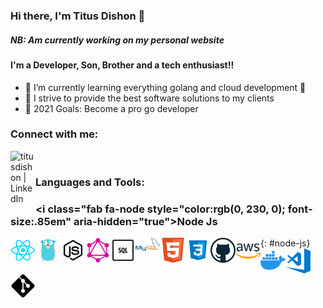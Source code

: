 ### Hi there, I'm Titus Dishon 👋

##### NB: Am currently working on my personal website

#### I'm a Developer, Son, Brother and a tech enthusiast!!

- 🌱 I’m currently learning everything golang and cloud development 🤣
- 👯 I strive to provide the best software solutions to my clients
- 🥅 2021 Goals: Become a pro go developer

### Connect with me:

[<img align="left" alt="titusdishon | LinkedIn" width="40px" src="https://cdn.jsdelivr.net/npm/simple-icons@v3/icons/linkedin.svg" />][linkedin]

<br />

### Languages and Tools:

### <i class="fab fa-node style="color:rgb(0, 230, 0); font-size:.85em" aria-hidden="true">Node Js</i>

{: #node-js}
<img align="left" alt="React js" width="40px" src="https://raw.githubusercontent.com/titusdishon/titusdishon/master/reactjs.svg" />
<img align="left" alt="Go" width="40px" src="https://raw.githubusercontent.com/titusdishon/titusdishon/master/go.svg" />
<img align="left" alt="Node js" width="40px" src="https://raw.githubusercontent.com/titusdishon/titusdishon/master/node-js.svg" />
<img align="left" alt="Graphql" width="40px" src="https://raw.githubusercontent.com/titusdishon/titusdishon/master/graphql.svg" />
<img align="left" alt="SQL" width="40px" src="https://raw.githubusercontent.com/titusdishon/titusdishon/master/sql.png" />
<img align="left" alt="mysql" width="40px" src="https://raw.githubusercontent.com/titusdishon/titusdishon/master/mysql.svg" />
<img align="left" alt="html" width="40px" src="https://raw.githubusercontent.com/titusdishon/titusdishon/master/html.svg" />
<img align="left" alt="css3" width="40px" src="https://raw.githubusercontent.com/titusdishon/titusdishon/master/css3.svg" />
<img align="left" alt="github" width="40px" src="https://raw.githubusercontent.com/titusdishon/titusdishon/master/github.svg" />
<img align="left" alt="aws" width="40px" src="https://raw.githubusercontent.com/titusdishon/titusdishon/master/aws.png" />
<img align="left" alt="docker" width="40px" src="https://raw.githubusercontent.com/titusdishon/titusdishon/master/docker.svg" />
<img align="left" alt="vscode" width="40px" src="https://raw.githubusercontent.com/titusdishon/titusdishon/master/vscode.png" />
<img align="left" alt="Git" width="40px" src="https://raw.githubusercontent.com/titusdishon/titusdishon/master/git.svg" />

[linkedin]: https://www.linkedin.com/in/titus-dishon-862289104
